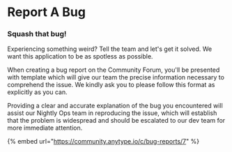 # Report A Bug

### Squash that bug!

Experiencing something weird? Tell the team and let's get it solved. We want this application to be as spotless as possible.&#x20;

When creating a bug report on the Community Forum, you'll be presented with template which will give our team the precise information necessary to comprehend the issue. We kindly ask you to please follow this format as explicitly as you can.&#x20;

Providing a clear and accurate explanation of the bug you encountered will assist our Nightly Ops team in reproducing the issue, which will establish that the problem is widespread and should be escalated to our dev team for more immediate attention.&#x20;

{% embed url="https://community.anytype.io/c/bug-reports/7" %}
